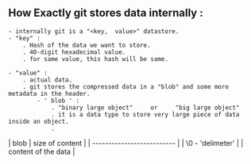 ## How Exactly git stores data internally :
    - internally git is a "<key,  value>" datastore.
    - "key" :
        . Hash of the data we want to store.
        . 40-digit hexadecimal value.
        . for same value, this hash will be same.
            
    - "value" : 
        . actual data.
        . git stores the compressed data in a "blob" and some more metadata in the header.
            - ' blob ' :
                . "binary large object"     or     "big large object"
                . it is a data type to store very large piece of data inside an object.
                .   
| blob  | size of content |
| -------------------------- |
| \0  - 'delimeter'  |
| content of the data |